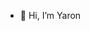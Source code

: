 - 👋 Hi, I’m Yaron

<!---
ilmix1/ilmix1 is a ✨ special ✨ repository because its `README.md` (this file) appears on your GitHub profile.
You can click the Preview link to take a look at your changes.
--->
